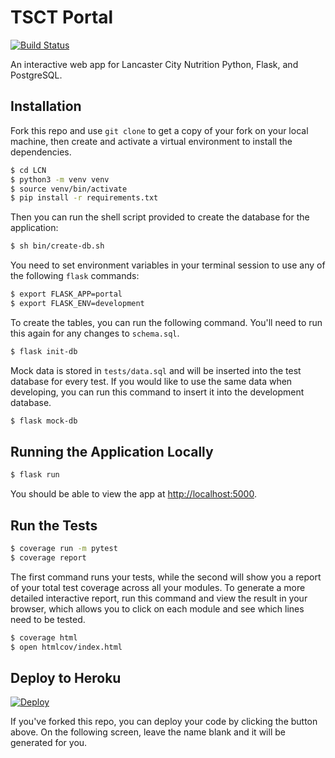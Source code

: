 # TSCT Portal

[![Build Status]()]()

An interactive web app for Lancaster City Nutrition Python, Flask, and PostgreSQL.


## Installation

Fork this repo and use `git clone` to get a copy of your fork on your local machine, then create and activate a virtual environment to install the dependencies.

```sh
$ cd LCN
$ python3 -m venv venv
$ source venv/bin/activate
$ pip install -r requirements.txt
```

Then you can run the shell script provided to create the database for the application:

```sh
$ sh bin/create-db.sh
```

You need to set environment variables in your terminal session to use any of the following `flask` commands:

```sh
$ export FLASK_APP=portal
$ export FLASK_ENV=development
```

To create the tables, you can run the following command. You'll need to run this again for any changes to `schema.sql`.

```sh
$ flask init-db
```

Mock data is stored in `tests/data.sql` and will be inserted into the test database for every test. If you would like to use the same data when developing, you can run this command to insert it into the development database.

```sh
$ flask mock-db
```


## Running the Application Locally

```sh
$ flask run
```

You should be able to view the app at [http://localhost:5000]().


## Run the Tests

```sh
$ coverage run -m pytest
$ coverage report
```

The first command runs your tests, while the second will show you a report of your total test coverage across all your modules. To generate a more detailed interactive report, run this command and view the result in your browser, which allows you to click on each module and see which lines need to be tested.

```sh
$ coverage html
$ open htmlcov/index.html
```


## Deploy to Heroku

[![Deploy](https://www.herokucdn.com/deploy/button.svg)](https://heroku.com/deploy)

If you've forked this repo, you can deploy your code by clicking the button above. On the following screen, leave the name blank and it will be generated for you.
